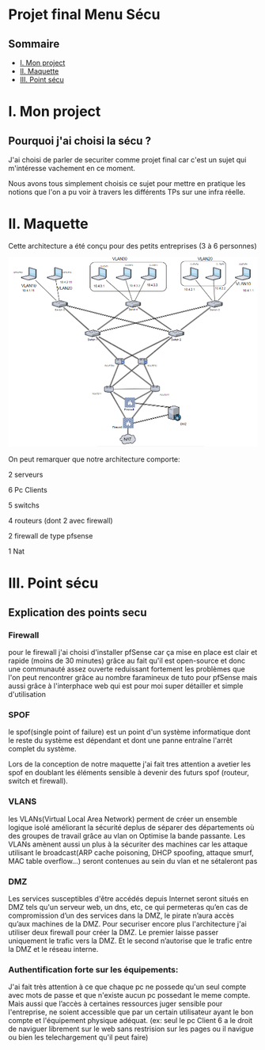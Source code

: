 # Projet final Menu Sécu
## Sommaire
* [I. Mon project](#i-Mon-project)
* [II. Maquette](#ii-Maquette)
* [III. Point sécu](#iii-Point-sécu)


# I. Mon project
## Pourquoi j'ai choisi la sécu ?
J'ai choisi de parler de securiter comme projet final car c'est un sujet qui m'intéresse vachement en ce moment.

Nous avons tous simplement choisis ce sujet pour mettre en pratique les notions que l'on a pu voir
à travers les différents TPs sur une infra réelle.

# II. Maquette
Cette architecture a été conçu pour des petits entreprises (3 à 6 personnes)

![Shema](/Tp%204/screens/Maquette.PNG)

On peut remarquer que notre architecture comporte:

2 serveurs

6 Pc Clients

5 switchs

4 routeurs (dont 2 avec firewall)

2 firewall de type pfsense 

1 Nat

# III. Point sécu
## Explication des points secu

### Firewall

pour le firewall j'ai choisi d'installer pfSense car ça mise en place est clair et rapide (moins de 30 minutes) grâce au fait qu'il est open-source et donc une communauté assez ouverte reduissant fortement
les problèmes que l'on peut rencontrer grâce au nombre faramineux de tuto pour pfSense mais aussi grâce à l'interphace web qui est pour moi super détailler et simple d'utilisation

### SPOF

le spof(single point of failure) est un point d'un système informatique dont le reste du système est dépendant et
dont une panne entraîne l'arrêt complet du système.

Lors de la conception de notre maquette j'ai fait tres attention a avetier les spof en doublant les éléments sensible à devenir des futurs spof
(routeur, switch et firewall).

### VLANS

les VLANs(Virtual Local Area Network) perment de créer un ensemble logique isolé améliorant la sécurité deplus de séparer des départements où des groupes de travail grâce au vlan on Optimise la bande passante.
 Les VLANs amènent aussi un plus à la sécuriter des machines car les attaque utilisant le broadcast(ARP cache poisoning, DHCP spoofing, attaque smurf, MAC table overflow…) seront contenues au sein du vlan et ne sétaleront pas 


### DMZ

Les services susceptibles d'être accédés depuis Internet seront situés en DMZ tels qu'un serveur web, un dns, etc,
ce qui permeteras qu’en cas de compromission d’un des services dans la DMZ, le pirate n’aura accès qu’aux machines de la DMZ.
Pour securiser encore plus l'architecture j'ai utiliser deux firewall pour  créer la DMZ.
Le premier laisse passer uniquement le trafic vers la DMZ. Et le second n’autorise que le trafic entre la DMZ et le réseau interne.

### Authentification forte sur les équipements:

J'ai fait très attention à ce que chaque pc ne possede qu'un seul compte avec mots de passe et que n'existe aucun pc possedant le meme compte.
Mais aussi que l’accès à certaines ressources juger sensible pour l'entreprise, ne soient accessible que par un certain utilisateur ayant le bon compte et l'équipement physique adéquat.
(ex: seul le pc Client 6 a le droit de naviguer librement sur le web sans restrision sur les pages ou il navigue ou bien les telechargement qu'il peut faire)

